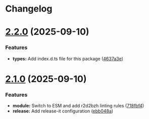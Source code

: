 # Changelog

# [2.2.0](https://github.com/r2d2bzh/moleculer-healthcheck-middleware/compare/2.1.0...2.2.0) (2025-09-10)


### Features

* **types:** Add index.d.ts file for this package ([4637a3e](https://github.com/r2d2bzh/moleculer-healthcheck-middleware/commit/4637a3e8f6b90505707ae7059ea00c0bc4d72da0))

# [2.1.0](https://github.com/r2d2bzh/moleculer-healthcheck-middleware/compare/2.0.2...2.1.0) (2025-09-10)


### Features

* **module:** Switch to ESM and add r2d2bzh linting rules ([718fbf4](https://github.com/r2d2bzh/moleculer-healthcheck-middleware/commit/718fbf43ec8dff894d96476745eb3ccd54e335d8))
* **release:** Add release-it configuration ([ebb048a](https://github.com/r2d2bzh/moleculer-healthcheck-middleware/commit/ebb048a56eb14270f7105d2ac73c6c1b57ca165a))
